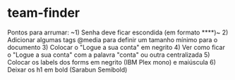 # team-finder
Pontos para arrumar:
~1) Senha deve ficar escondida (em formato ****)~
2) Adicionar algumas tags @media para definir um tamanho mínimo para o documento
3) Colocar o "Logue a sua conta" em negrito
4) Ver como ficar o "Logue a sua conta" com a palavra "conta" ou outra centralizada
5) Colocar os labels dos forms em negrito (IBM Plex mono) e maiúscula
6) Deixar os h1 em bold (Sarabun Semibold)

